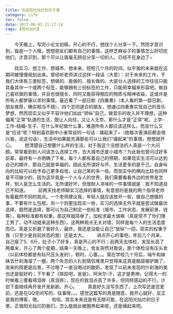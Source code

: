 ```yaml
---
title: 在这阳光灿烂的日子里
category: Life
toc: false
date: 2017-06-03 21:17:14
tags: [阳光灿烂]
---
```

&emsp;&emsp;今天晚上，写完小论文初稿，开心的不行，想找个人分享一下。然而才意识到，我是一个人哦，想想朋友们都有自己的事情，这样芝麻谷子的事情怎么好叨扰他们，才意识到，那个可以让我毫无顾忌分享一切的人，已经不在身边了~

&emsp;&emsp;找实习、想工作、想城市、想未来，短短几个月的时间，似乎我的未来就在这期间被慢慢规划出来。曾经听老师讲过这样一段话（大意）：对于未来的工作，于我们大体有三类标签，想做的、能做的、擅长做的。大部分人选择的工作往往只能具备其中一个或两个标签，能够拥有三份标签的工作，只能用幸福来形容吧。做自己喜欢做的事情，并且也很擅长，同时又能获得相应的物质与精神收益，这或许是所有人都梦寐以求的事情。最近看了一部日剧《四重奏》（本人看的第一部日剧，朋友推荐，确实相当不错），四个志同道合的朋友，想通过四重奏实现自己的音乐梦想，然而现实又似乎不容许他们如此“骄纵”自己，做音乐的收入并不理想，这种偏离“正常”轨道的生活，既让人向往，又让人无奈。那什么才是“正常”呢，上学-工作-结婚-生子，在什么年纪做什么事，难道所有人都应该这样么，而且什么又是“应该”呢？特别喜欢剧中小雀常说的一句话：燥起来了~（她每次表演前都会很兴奋，说这句话），生活中如果能充满那些可以让我们“燥起来”的事情，想想就开心。
&emsp;&emsp;想清楚自己想要什么样的生活，对于我这个没想法的人真是一个大问题。常常看到别人问该怎么选择工作，去大城市还是小城市？为此我也曾问过好多前辈，最终有一点明确了下来，每个人都有着自己的预期，如果现实生活可以达到自己的期许，那自己就是幸福的。因此无所谓好与坏，生活更多的是于己。自身纵向的比较可以给予自己更多自信，让自己笑的多一些。而现实中的横向比较也同样是不可缺少的，因为这毕竟是一个人与人的世界，我们需要看看外边的世界是怎样，别人是怎么生活的。无所谓好坏，但很耐人寻味的一件事情就是：我不知道自己不知道。
&emsp;&emsp;前两天找老师聊实习选择的事情，有意思的是我的两个指导老师有着截然不同的观点。一个老师建议我，年轻人就应该放开一些，做自己想做的事，不要有什么包袱。另一个则更加现实一些，实习的选择无外乎就是尝试做最优选择，既然是选择，那可以为自己制定一些标准（城市、工作状态、发展前景、钱等），每种标准都有权重，那这样就简单了，加权求最大值嘛（真是受不了你们理工男了，动不动就来这种东西）。这两种观点无关对错，同样是每个人的生活态度而已。真是又折磨了我好久，最终，我还是没能让自己“放纵”一回，现实的权重于我（只至少是目前状态的我）还是太大。
&emsp;&emsp;讲点开心的事吧，年后几个月来，自己瘦了5、6斤，肚子小了好多，真是开心的不行；前两天去体检，发现长高了两厘米，开心了两个星期，结果一天晚上，舍友突然对我说，那个体检没有压头发（以前体检都是有标尺压头发的），顿时，心塞。。。窝在学校几个月后，端午和妹妹去什刹海溜了一圈，两个失恋的人扎到情侣堆里只觉得来这真是脑袋被驴踢了，突来的雨更是应景。不过喝了一直没喝过的酸奶，发现了以前未发现的什刹海的美也还是挺好的；下午看了《摔跤吧，爸爸》，阿米尔·汗，这才是男神，记得大一的时候看三傻看得泪奔（真泪奔），现在的我泪点高了许多，但同样感动的不行。计划下面继续再开发开发新剧，开心。
&emsp;&emsp;真是好久没写东西了，上次写还是恋爱前，还是在QQ空间写的，往事呀。。。感觉这篇写的真是随意，我开心就好，反正是我的博客，嗯。
&emsp;&emsp;哈哈，其实未来还是有无限可能，在这阳光灿烂的日子里，正值阳光灿烂的我们，怎么能就此被圈养起来呢，还是燥起来吧。

